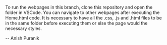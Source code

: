 To run the webpages in this branch, clone this repository and open the folder in VSCode. You can navigate to other webpages after executing the Home.html code. It is necessary to have all the .css, .js and .html files to be in the same folder before executing them or else the page would the necessary styles.

-- Anish Puranik
